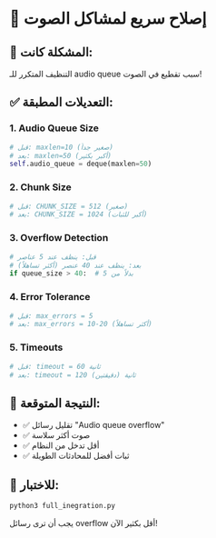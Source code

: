 # 🔧 إصلاح سريع لمشاكل الصوت

## 🚨 المشكلة كانت:
التنظيف المتكرر للـ audio queue سبب تقطيع في الصوت!

## ✅ التعديلات المطبقة:

### 1. Audio Queue Size
```python
# قبل: maxlen=10 (صغير جداً)
# بعد: maxlen=50 (أكبر بكثير)
self.audio_queue = deque(maxlen=50)
```

### 2. Chunk Size
```python
# قبل: CHUNK_SIZE = 512 (صغير)
# بعد: CHUNK_SIZE = 1024 (أكبر للثبات)
```

### 3. Overflow Detection
```python
# قبل: ينظف عند 5 عناصر
# بعد: ينظف عند 40 عنصر (أكثر تساهلاً)
if queue_size > 40:  # بدلاً من 5
```

### 4. Error Tolerance
```python
# قبل: max_errors = 5
# بعد: max_errors = 10-20 (أكثر تساهلاً)
```

### 5. Timeouts
```python
# قبل: timeout = 60 ثانية
# بعد: timeout = 120 ثانية (دقيقتين)
```

## 🎯 النتيجة المتوقعة:
- ✅ تقليل رسائل "Audio queue overflow"
- ✅ صوت أكثر سلاسة
- ✅ أقل تدخل من النظام
- ✅ ثبات أفضل للمحادثات الطويلة

## 🚀 للاختبار:
```bash
python3 full_inegration.py
```

يجب أن ترى رسائل overflow أقل بكثير الآن! 